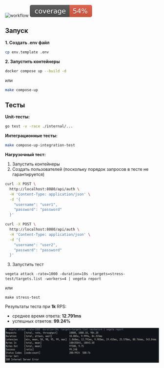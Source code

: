 ![workflow](https://github.com/demig00d/shop-api/actions/workflows/ci.yml/badge.svg)
![coverage](https://raw.githubusercontent.com/demig00d/shop-api/badges/.badges/master/coverage.svg)

## Запуск

**1. Создать .env файл**

```sh
cp env.template .env
```

**2. Запустить контейнеры**

```sh
docker compose up --build -d
```

или

```sh
make compose-up
```

## Тесты

**Unit-тесты:**

```sh
go test -v -race ./internal/...
```

**Интеграционные тесты:**

```sh
make compose-up-integration-test
```

**Нагрузочный тест:**

1. Запустить контейнеры
2. Создать пользователей (поскольку порядок запросов в тесте не гарантируется)

```sh
curl -X POST \
  http://localhost:8080/api/auth \
  -H 'Content-Type: application/json' \
  -d '{
    "username": "user1",
    "password": "password"
  }'
```

```sh
curl -X POST \
  http://localhost:8080/api/auth \
  -H 'Content-Type: application/json' \
  -d '{
    "username": "user2",
    "password": "password"
  }'
```

3. Запустить тест

```
vegeta attack -rate=1000 -duration=10s -targets=stress-test/targets.list -workers=4 | vegeta report
```

или

```
make stress-test
```

Результаты теста при **1k** RPS:

- среднее время ответа: **12.791ms**
- успешных ответов: **99.24%**

![results](stress-test/stress-test-report.png)

